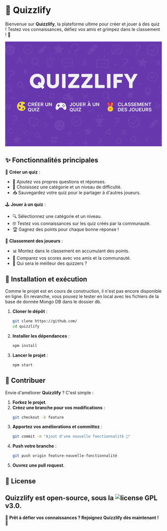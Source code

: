 # 🧠 Quizzlify 

Bienvenue sur **Quizzlify**, la plateforme ultime pour créer et jouer à des quiz ! Testez vos connaissances, défiez vos amis et grimpez dans le classement ! 🚀

![Quizzlify Banner](public/banner.png)

## ✨ Fonctionnalités principales

🎨 **Créer un quiz** :
- 📝 Ajoutez vos propres questions et réponses.
- 🎯 Choisissez une catégorie et un niveau de difficulté.
- 📥 Sauvegardez votre quiz pour le partager à d'autres joueurs.

🕹️ **Jouer à un quiz** :
- 🔍 Sélectionnez une catégorie et un niveau.
- 🤓 Testez vos connaissances sur les quiz créés par la communauté.
- 🏆 Gagnez des points pour chaque bonne réponse !

🏅 **Classement des joueurs** :
- 📊 Montez dans le classement en accumulant des points.
- 🏅 Comparez vos scores avec vos amis et la communauté.
- 🥇 Qui sera le meilleur des quizzers ?

## 🚀 Installation et exécution
Comme le projet est en cours de construction, il n'est pas encore disponible en ligne.
En revanche, vous pouvez le tester en local avec les fichiers de la base de donnée Mongo DB dans le dossier db.

1. **Cloner le dépôt** :
   ```bash
   git clone https://github.com/
   cd quizzlify
   ```

2. **Installer les dépendances** :
   ```bash
   npm install
   ```

3. **Lancer le projet** :
   ```bash
   npm start
   ```

## 🤝 Contribuer

Envie d'améliorer **Quizzlify** ? C'est simple :

1. **Forkez le projet**.
2. **Créez une branche pour vos modifications** :
   ```bash
   git checkout -b feature
   ```
3. **Apportez vos améliorations et committez** :
   ```bash
   git commit -m "Ajout d'une nouvelle fonctionnalité 🎉"
   ```
4. **Push votre branche** :
   ```bash
   git push origin feature-nouvelle-fonctionnalité
   ```
5. **Ouvrez une pull request**.

## 📜 License
Quizzlify est open-source, sous la ![license](LICENSE) GPL v3.0. 
---

🎯 **Prêt à défier vos connaissances ? Rejoignez Quizzlify dès maintenant !** 🚀

